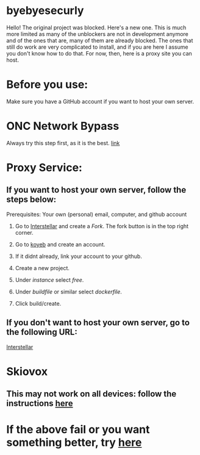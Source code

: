 # byebyesecurly
Hello!
The original project was blocked. Here's a new one.
This is much more limited as many of the unblockers are not in development anymore and of the ones that are, many of them are already blocked. The ones that still do work are very complicated to install, and if you are here I assume you don't know how to do that. For now, then, here is a proxy site you can host.
# Before you use:
Make sure you have a GitHub account if you want to host your own server.

# ONC Network Bypass
Always try this step first, as it is the best. [link](https://github.com/JerryMyuu/ONC)
# Proxy Service:

## If you want to host your own server, follow the steps below:

Prerequisites:
Your own (personal) email, computer, and github account

1. Go to [Interstellar](https://github.com/InterstellarNetwork/Interstellar) and create a *Fork*. The fork button is in the top right corner.

2. Go to [koyeb](koyeb.com) and create an account.

3. If it didnt already, link your account to your github.

4. Create a new project.

5. Under *instance* select *free*.

6. Under *buildfile* or similar select *dockerfile*.

7. Click build/create.

## If you don't want to host your own server, go to the following URL:
[Interstellar](https://iready-math-byebyesecurly.koyeb.app/)

# Skiovox

## This may not work on all devices: follow the instructions [here](https://skiovox.netlify.app/skiovox.pdf)

# If the above fail or you want something better, try [here](https://github.com/3kh0/ext-remover)
